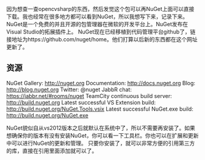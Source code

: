 因为想查一查opencvsharp的东西，然后发觉这个包可以再NuGet上面可以直接下载。我也经常在很多地方都可以看到NuGet，所以我想写下来，记录下来。
NuGet是一个免费的并且开源的包管理器在微软的开发平台上。NuGet发布在Visual Studio的拓展插件上。
NuGet现在已经移植到代码管理平台github了，链接地址为https://github.com/nuget/home。他们打算以后新的东西都在这个网址更新了。
## 资源 ##
NuGet Gallery: http://nuget.org
Documentation: http://docs.nuget.org
Blog: http://blog.nuget.org
Twitter: @nuget
JabbR chat: https://jabbr.net/#rooms/nuget
TeamCity continuous build server: http://build.nuget.org
Latest successful VS Extension build: http://build.nuget.org/NuGet.Tools.vsix
Latest successful NuGet.exe build: http://build.nuget.org/NuGet.exe

NuGet貌似自从vs2012版本之后就默认在系统中了，所以不需要再安装了。如果想确保你的版本有没有安装NuGet，你可以看一下工具栏。你也可以在扩展和更新中可以进行NuGet的更新和管理。
只要你安装了，就可以非常方便的引用第三方的库，直接在引用里面添加就可以了。